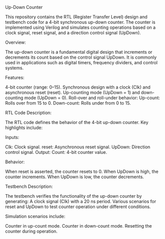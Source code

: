 Up-Down Counter

This repository contains the RTL (Register Transfer Level) design and testbench code for a 4-bit synchronous up-down counter. The counter is implemented using Verilog and simulates counting operations based on a clock signal, reset signal, and a direction control signal (UpDown).

Overview:

The up-down counter is a fundamental digital design that increments or decrements its count based on the control signal UpDown. It is commonly used in applications such as digital timers, frequency dividers, and control systems.

Features:

4-bit counter (range: 0–15).
Synchronous design with a clock (Clk) and asynchronous reset (reset).
Up-counting mode (UpDown = 1) and down-counting mode (UpDown = 0).
Roll-over and roll-under behavior:
Up-count: Rolls over from 15 to 0.
Down-count: Rolls under from 0 to 15.

RTL Code Description:

The RTL code defines the behavior of the 4-bit up-down counter. Key highlights include:

Inputs:

Clk: Clock signal.
reset: Asynchronous reset signal.
UpDown: Direction control signal.
Output:
Count: 4-bit counter value.

Behavior:

When reset is asserted, the counter resets to 0.
When UpDown is high, the counter increments.
When UpDown is low, the counter decrements.

Testbench Description:

The testbench verifies the functionality of the up-down counter by generating:
A clock signal (Clk) with a 20 ns period.
Various scenarios for reset and UpDown to test counter operation under different conditions.

Simulation scenarios include:

Counter in up-count mode.
Counter in down-count mode.
Resetting the counter during operation.
